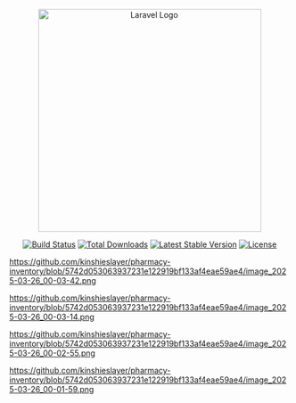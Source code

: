 <p align="center"><a href="https://laravel.com" target="_blank"><img src="https://raw.githubusercontent.com/laravel/art/master/logo-lockup/5%20SVG/2%20CMYK/1%20Full%20Color/laravel-logolockup-cmyk-red.svg" width="400" alt="Laravel Logo"></a></p>

<p align="center">
<a href="https://github.com/laravel/framework/actions"><img src="https://github.com/laravel/framework/workflows/tests/badge.svg" alt="Build Status"></a>
<a href="https://packagist.org/packages/laravel/framework"><img src="https://img.shields.io/packagist/dt/laravel/framework" alt="Total Downloads"></a>
<a href="https://packagist.org/packages/laravel/framework"><img src="https://img.shields.io/packagist/v/laravel/framework" alt="Latest Stable Version"></a>
<a href="https://packagist.org/packages/laravel/framework"><img src="https://img.shields.io/packagist/l/laravel/framework" alt="License"></a>
</p>


https://github.com/kinshieslayer/pharmacy-inventory/blob/5742d053063937231e122919bf133af4eae59ae4/image_2025-03-26_00-03-42.png

https://github.com/kinshieslayer/pharmacy-inventory/blob/5742d053063937231e122919bf133af4eae59ae4/image_2025-03-26_00-03-14.png


https://github.com/kinshieslayer/pharmacy-inventory/blob/5742d053063937231e122919bf133af4eae59ae4/image_2025-03-26_00-02-55.png


https://github.com/kinshieslayer/pharmacy-inventory/blob/5742d053063937231e122919bf133af4eae59ae4/image_2025-03-26_00-01-59.png
